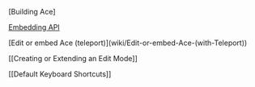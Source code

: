 [Building Ace]

[Embedding API](wiki/Embedding---API)

[Edit or embed Ace (teleport)](wiki/Edit-or-embed-Ace-(with-Teleport\))

[[Creating or Extending an Edit Mode]]

[[Default Keyboard Shortcuts]]